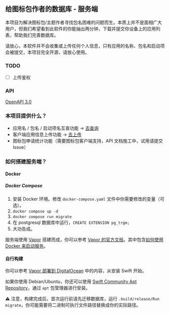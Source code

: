 ## 给图标包作者的数据库 - 服务端

本项目为解决图标包/主题作者寻找包名困难的问题而生。本质上并不是面相广大用户，但我们希望看到此软件的你能抽出两分钟，下载并提交你设备上的应用列表，帮助我们完善数据库。

请放心，本软件并不会收集或上传任何个人信息，只有应用的名称、包名和启动项会被提交，本项目完全开源，请放心使用。

### TODO

* [ ] 上传鉴权

### API

[OpenAPI 3.0](https://github.com/Oblatum/App-Tracker-for-Icon-Pack-Server-Side/blob/main/OpenAPI.yaml)

### 本项目提供什么？

- 应用名 / 包名 / 启动项名互查功能 -> [去查询](https://app-tracker.k2t3k.tk)
- 客户端应用信息上传功能 -> [去上传](https://github.com/Oblatum/App-Tracker-for-Icon-Pack-Client-Side-Android-Version/releases)
- 图标包申请统计功能（需要图标包客户端支持，API 文档施工中，试用请提交 Issue）

### 如何搭建服务端？

#### Docker

##### Docker Compose

1. 安装 Docker 环境。修改 `docker-compose.yaml` 文件中你需要修改的变量（可选）。
2. `docker compose up -d`
3. `docker compose run migrate`
4. 在 postgresql 数据库中运行，`CREATE EXTENSION pg_trgm;`
5. 大功告成。

服务端使用 [Vapor]() 搭建而成，你可以参考 [Vapor 的官方文档](https://vapor.k2t3k.tk/)，其中包含[如何使用 Docker 来启动服务](https://vapor.k2t3k.tk/4.0/deploy/docker/)。

#### 自行构建

你可以参考 [Vapor 部署到 DigitalOcean](https://vapor.k2t3k.tk/4.0/deploy/digital-ocean/#swift) 中的内容，从安装 Swift 开始。

如果你使用 Debian/Ubuntu，你还可以使用 [Swift Community Apt Repository](https://www.swiftlang.xyz)，通过 `apt` 包管理器进行安装。

⚠️ 注意，构建完成后，首次运行前请先迁移数据库，运行 `.build/release/Run migrate`，你可能需要将二进制可执行文件路径替换成你的实际路径。
